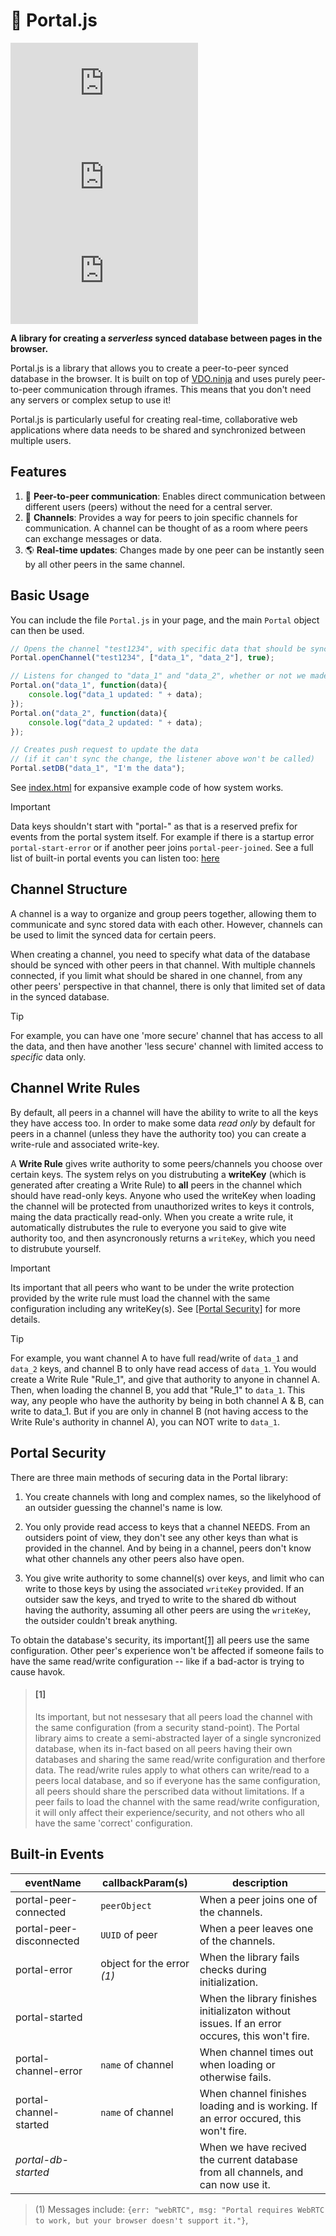 # 🔮 Portal.js

![License](https://img.shields.io/github/license/Andrew-Gallimore/Portal.js)
![GitHub Stars](https://img.shields.io/github/stars/Andrew-Gallimore/Portal.js)
![GitHub Issues](https://img.shields.io/github/issues/Andrew-Gallimore/Portal.js)

**A library for creating a *serverless* synced database between pages in the browser.**

Portal.js is a library that allows you to create a peer-to-peer synced database in the browser. It is built on top of [VDO.ninja](https://vdo.ninja) and uses purely peer-to-peer communication through iframes. This means that you don't need any servers or complex setup to use it!

Portal.js is particularly useful for creating real-time, collaborative web applications where data needs to be shared and synchronized between multiple users.

## Features

1. 👥 **Peer-to-peer communication**: Enables direct communication between different users (peers) without the need for a central server.
2. 🔔 **Channels**: Provides a way for peers to join specific channels for communication. A channel can be thought of as a room where peers can exchange messages or data.
3. 🌎 **Real-time updates**: Changes made by one peer can be instantly seen by all other peers in the same channel.

## Basic Usage

You can include the file `Portal.js` in your page, and the main `Portal` object can then be used.

```js
// Opens the channel "test1234", with specific data that should be synced "data_1" and "data_2", and it allows reading personal data (the "true").
Portal.openChannel("test1234", ["data_1", "data_2"], true);

// Listens for changed to "data_1" and "data_2", whether or not we made the change
Portal.on("data_1", function(data){
    console.log("data_1 updated: " + data);
});
Portal.on("data_2", function(data){
    console.log("data_2 updated: " + data);
});

// Creates push request to update the data
// (if it can't sync the change, the listener above won't be called)
Portal.setDB("data_1", "I'm the data");
```

See [index.html](/index.html) for expansive example code of how system works.

> [!IMPORTANT]
> Data keys shouldn't start with "portal-" as that is a reserved prefix for events from the portal system itself. For example if there is a startup error `portal-start-error` or if another peer joins `portal-peer-joined`. See a full list of built-in portal events you can listen too: [here](#built-in-events)

## Channel Structure

A channel is a way to organize and group peers together, allowing them to communicate and sync stored data with each other. However, channels can be used to limit the synced data for certain peers.

When creating a channel, you need to specify what data of the database should be synced with other peers in that channel. With multiple channels connected, if you limit what should be shared in one channel, from any other peers' perspective in that channel, there is only that limited set of data in the synced database.

> [!TIP]
> For example, you can have one 'more secure' channel that has access to all the data, and then have another 'less secure' channel with limited access to *specific* data only.


## Channel Write Rules

By default, all peers in a channel will have the ability to write to all the keys they have access too. In order to make some data *read only* by default for peers in a channel (unless they have the authority too) you can create a write-rule and associated write-key.

A **Write Rule** gives write authority to some peers/channels you choose over certain keys. The system relys on you distrubuting a **writeKey** (which is generated after creating a Write Rule) to **all** peers in the channel which should have read-only keys. Anyone who used the writeKey when loading the channel will be protected from unauthorized writes to keys it controls, maing the data practically read-only. When you create a write rule, it automatically distrubutes the rule to everyone you said to give wite authority too, and then asyncronously returns a `writeKey`, which you need to distrubute yourself. 

> [!IMPORTANT]
> Its important that all peers who want to be under the write protection provided by the write rule must load the channel with the same configuration including any writeKey(s). See [[Portal Security]](#portal-security) for more details.

> [!TIP]
> For example, you want channel A to have full read/write of `data_1` and `data_2` keys, and channel B to only have read access of `data_1`. You would create a Write Rule "Rule_1", and give that authority to anyone in channel A. Then, when loading the channel B, you add that "Rule_1" to `data_1`. This way, any people who have the authority by being in both channel A & B, can write to data_1. But if you are only in channel B (not having access to the Write Rule's authority in channel A), you can NOT write to `data_1`.


## Portal Security

There are three main methods of securing data in the Portal library:

1. You create channels with long and complex names, so the likelyhood of an outsider guessing the channel's name is low.

2. You only provide read access to keys that a channel NEEDS. From an outsiders point of view, they don't see any other keys than what is provided in the channel. And by being in a channel, peers don't know what other channels any other peers also have open.

3. You give write authority to some channel(s) over keys, and limit who can write to those keys by using the associated `writeKey` provided. If an outsider saw the keys, and tryed to write to the shared db without having the authority, assuming all other peers are using the `writeKey`, the outsider couldn't break anything.

To obtain the database's security, its important[[1]](#1) all peers use the same configuration. Other peer's experience won't be affected if someone fails to have the same read/write configuration -- like if a bad-actor is trying to cause havok.

> #### [1]
> Its important, but not nessesary that all peers load the channel with the same configuration (from a security stand-point). The Portal library aims to create a semi-abstracted layer of a single syncronized database, when its in-fact based on all peers having their own databases and sharing the same read/write configuration and therfore data. The read/write rules apply to what others can write/read to a peers local database, and so if everyone has the same configuration, all peers should share the perscribed data without limitations. If a peer fails to load the channel with the same read/write configuration, it will only affect their experience/security, and not others who all have the same 'correct' configuration.

## Built-in Events

| eventName | callbackParam(s) | description |
| - | - | - |
| portal-peer-connected | `peerObject` | When a peer joins one of the channels.
| portal-peer-disconnected | `UUID` of peer | When a peer leaves one of the channels.
| portal-error | object for the error *(1)* | When the library fails checks during initialization.
| portal-started | | When the library finishes initializaton without issues. If an error occures, this won't fire.
| portal-channel-error | `name` of channel | When channel times out when loading or otherwise fails.
| portal-channel-started | `name` of channel | When channel finishes loading and is working. If an error occured, this won't fire.
| *portal-db-started* | | When we have recived the current database from all channels, and can now use it.

> (1) Messages include: `{err: "webRTC", msg: "Portal requires WebRTC to work, but your browser doesn't support it."}`,